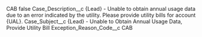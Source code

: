 <?xml version="1.0" encoding="UTF-8"?>
<CustomMetadata xmlns="http://soap.sforce.com/2006/04/metadata" xmlns:xsi="http://www.w3.org/2001/XMLSchema-instance" xmlns:xsd="http://www.w3.org/2001/XMLSchema">
    <label>CAB</label>
    <protected>false</protected>
    <values>
        <field>Case_Description__c</field>
        <value xsi:type="xsd:string">{Lead} - Unable to obtain annual usage data due to an error indicated by the utility. Please provide utility bills for account {UAL}.</value>
    </values>
    <values>
        <field>Case_Subject__c</field>
        <value xsi:type="xsd:string">{Lead} - Unable to Obtain Annual Usage Data, Provide Utility Bill</value>
    </values>
    <values>
        <field>Exception_Reason_Code__c</field>
        <value xsi:type="xsd:string">CAB</value>
    </values>
</CustomMetadata>
